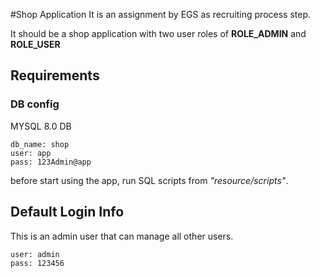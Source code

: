 
#Shop Application
It is an assignment by EGS as recruiting process step.

It should be a shop application with two user roles of **ROLE_ADMIN** and **ROLE_USER**

## Requirements
### DB config
MYSQL 8.0 DB

    db_name: shop
    user: app
    pass: 123Admin@app

before start using the app, run SQL scripts from _"resource/scripts"_.

## Default Login Info

This is an admin user that can manage all other users.

    user: admin
    pass: 123456
